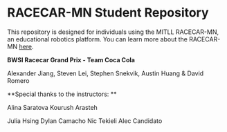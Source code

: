# RACECAR-MN Student Repository
This repository is designed for individuals using the MITLL RACECAR-MN, an educational robotics platform.  You can learn more about the RACECAR-MN [here](https://mitll-racecar-mn.readthedocs.io/en/latest/index.html).


**BWSI Racecar Grand Prix - Team Coca Cola**

Alexander Jiang, Steven Lei, Stephen Snekvik, Austin Huang & David Romero


**Special thanks to the instructors: **

Alina Saratova
Kourush Arasteh

Julia Hsing
Dylan Camacho
Nic Tekieli
Alec Candidato

